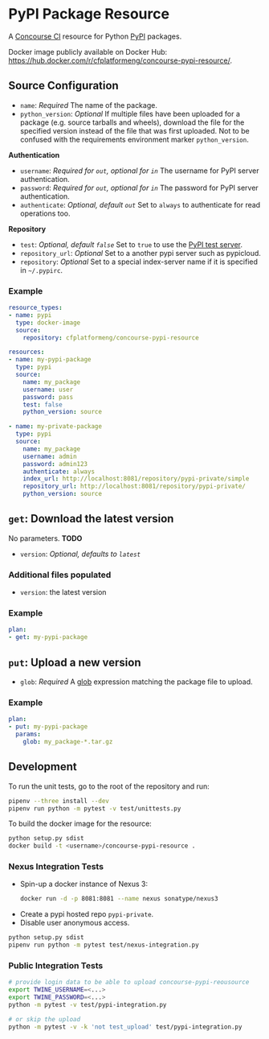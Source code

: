 # PyPI Package Resource
A [Concourse CI](http://concourse.ci) resource for Python [PyPI](https://pypi.python.org/pypi) packages.

Docker image publicly available on Docker Hub: https://hub.docker.com/r/cfplatformeng/concourse-pypi-resource/.

## Source Configuration

  * `name`: *Required* The name of the package.
  * `python_version`: *Optional*
     If multiple files have been uploaded for a package (e.g. source tarballs and wheels), download the file for the specified version instead of the file that was first uploaded. Not to be confused with the requirements environment marker `python_version`.

__Authentication__

  * `username`: *Required for `out`, optional for `in`*
    The username for PyPI server authentication.
  * `password`: *Required for `out`, optional for `in`*
     The password for PyPI server authentication.
  * `authenticate`: *Optional, default `out`*
     Set to `always` to authenticate for read operations too.

__Repository__

  * `test`: *Optional, default `false`* Set to `true` to use the [PyPI test server](https://testpypi.python.org/pypi).
  * `repository_url`: *Optional* Set to a another pypi server such as pypicloud.
  * `repository`: *Optional* Set to a special index-server name if it is specified in `~/.pypirc`.


### Example
``` yaml
resource_types:
- name: pypi
  type: docker-image
  source:
    repository: cfplatformeng/concourse-pypi-resource

resources:
- name: my-pypi-package
  type: pypi
  source:
    name: my_package
    username: user
    password: pass
    test: false
    python_version: source

- name: my-private-package
  type: pypi
  source:
    name: my_package
    username: admin
    password: admin123
    authenticate: always
    index_url: http://localhost:8081/repository/pypi-private/simple
    repository_url: http://localhost:8081/repository/pypi-private/
    python_version: source

```

## `get`: Download the latest version
No parameters.
__TODO__
 * `version`: *Optional, defaults to `latest`*

### Additional files populated
 * `version`: the latest version

### Example
``` yaml
plan:
- get: my-pypi-package
```

## `put`: Upload a new version
* `glob`: *Required* A [glob](https://docs.python.org/2/library/glob.html) expression matching the package file to upload.

### Example
``` yaml
plan:
- put: my-pypi-package
  params:
    glob: my_package-*.tar.gz
```

## Development
To run the unit tests, go to the root of the repository and run:

``` sh
pipenv --three install --dev
pipenv run python -m pytest -v test/unittests.py
```

To build the docker image for the resource:
``` sh
python setup.py sdist
docker build -t <username>/concourse-pypi-resource .
```

### Nexus Integration Tests
* Spin-up a docker instance of Nexus 3:
  ```sh
  docker run -d -p 8081:8081 --name nexus sonatype/nexus3
  ```
* Create a pypi hosted repo `pypi-private`.
* Disable user anonymous access.

```sh
python setup.py sdist
pipenv run python -m pytest test/nexus-integration.py
```

### Public Integration Tests
```sh
# provide login data to be able to upload concourse-pypi-reousource
export TWINE_USERNAME=<...>
export TWINE_PASSWORD=<...>
python -m pytest -v test/pypi-integration.py 

# or skip the upload
python -m pytest -v -k 'not test_upload' test/pypi-integration.py 

```